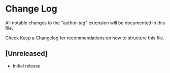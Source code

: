 # Change Log

All notable changes to the "author-tag" extension will be documented in this file.

Check [Keep a Changelog](http://keepachangelog.com/) for recommendations on how to structure this file.

## [Unreleased]

- Initial release